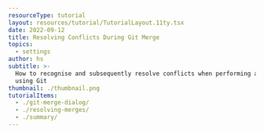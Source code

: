 ```yaml
---
resourceType: tutorial
layout: resources/tutorial/TutorialLayout.11ty.tsx
date: 2022-09-12
title: Resolving Conflicts During Git Merge
topics:
  - settings
author: hs
subtitle: >-
  How to recognise and subsequently resolve conflicts when performing a merge
  using Git
thumbnail: ./thumbnail.png
tutorialItems:
  - ./git-merge-dialog/
  - ./resolving-merges/
  - ./summary/
---
```


